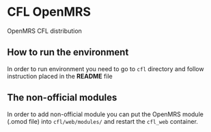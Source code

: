 # CFL OpenMRS

OpenMRS CFL distribution

## How to run the environment
In order to run environment you need to go to `cfl` directory and follow instruction placed in the **README** file

## The non-official modules
In order to add non-official module you can put the OpenMRS module (.omod file) into `cfl/web/modules/` and restart the `cfl_web` container.
